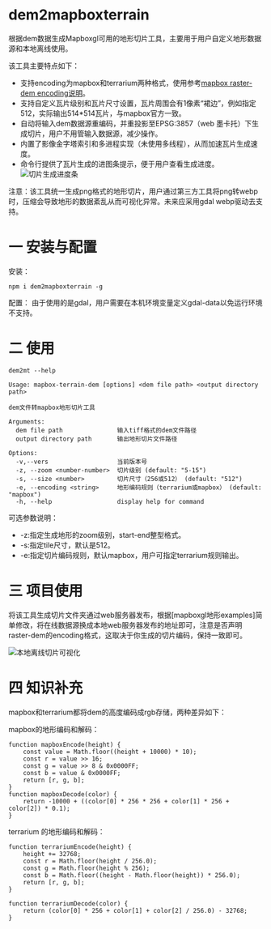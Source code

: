 # dem2mapboxterrain
根据dem数据生成Mapboxgl可用的地形切片工具，主要用于用户自定义地形数据源和本地离线使用。

该工具主要特点如下：
* 支持encoding为mapbox和terrarium两种格式，使用参考[mapbox raster-dem encoding说明](https://docs.mapbox.com/mapbox-gl-js/style-spec/sources/#raster-dem-encoding)。
* 支持自定义瓦片级别和瓦片尺寸设置，瓦片周围会有1像素“裙边”，例如指定512，实际输出514*514瓦片，与mapbox官方一致。
* 自动将输入dem数据源重编码，并重投影至EPSG:3857（web 墨卡托）下生成切片，用户不用管输入数据源，减少操作。
* 内置了影像金字塔索引和多进程实现（未使用多线程），从而加速瓦片生成速度。
* 命令行提供了瓦片生成的进图条提示，便于用户查看生成进度。
![切片生成进度条](https://github.com/FreeGIS/dem2mapboxterrain/blob/master/doc/progrebar.png)

注意：该工具统一生成png格式的地形切片，用户通过第三方工具将png转webp时，压缩会导致地形的数据紊乱从而可视化异常。未来应采用gdal webp驱动去支持。

# 一 安装与配置
安装：
```
npm i dem2mapboxterrain -g
```

配置：
由于使用的是gdal，用户需要在本机环境变量定义gdal-data以免运行环境不支持。

# 二 使用

```
dem2mt --help

Usage: mapbox-terrain-dem [options] <dem file path> <output directory path>

dem文件转mapbox地形切片工具

Arguments:
  dem file path               输入tiff格式的dem文件路径
  output directory path       输出地形切片文件路径

Options:
  -v,--vers                   当前版本号
  -z, --zoom <number-number>  切片级别 (default: "5-15")
  -s, --size <number>         切片尺寸（256或512） (default: "512")
  -e, --encoding <string>     地形编码规则（terrarium或mapbox） (default: "mapbox")
  -h, --help                  display help for command
```

可选参数说明：

* -z:指定生成地形的zoom级别，start-end整型格式。
* -s:指定tile尺寸，默认是512。
* -e:指定切片编码规则，默认mapbox，用户可指定terrarium规则输出。

# 三 项目使用

将该工具生成切片文件夹通过web服务器发布，根据[mapboxgl地形examples]简单修改，将在线数据源换成本地web服务器发布的地址即可，注意是否声明raster-dem的encoding格式，这取决于你生成的切片编码，保持一致即可。

![本地离线切片可视化](https://github.com/FreeGIS/dem2mapboxterrain/blob/master/doc/terrain.png)

# 四 知识补充

mapbox和terrarium都将dem的高度编码成rgb存储，两种差异如下：

mapbox的地形编码和解码：
```
function mapboxEncode(height) {
    const value = Math.floor((height + 10000) * 10);
    const r = value >> 16;
    const g = value >> 8 & 0x0000FF;
    const b = value & 0x0000FF;
    return [r, g, b];
}
function mapboxDecode(color) {
    return -10000 + ((color[0] * 256 * 256 + color[1] * 256 + color[2]) * 0.1);
}

```

terrarium 的地形编码和解码：
```
function terrariumEncode(height) {
    height += 32768;
    const r = Math.floor(height / 256.0);
    const g = Math.floor(height % 256);
    const b = Math.floor((height - Math.floor(height)) * 256.0);
    return [r, g, b];
}

function terrariumDecode(color) {
    return (color[0] * 256 + color[1] + color[2] / 256.0) - 32768;
}
```